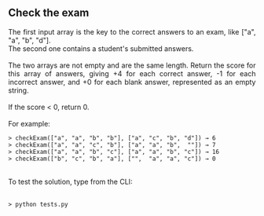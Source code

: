 ## Check the exam
<p align="justify">
The first input array is the key to the correct answers to an exam,   
like ["a", "a", "b", "d"]. 
<br/> 
The second one contains a student's submitted answers.  
<br/><br/>
The two arrays are not empty and are the same length. Return the score for this array of answers, giving +4 for each correct answer, -1 for each incorrect answer, and +0 for each blank answer, represented as an empty string.  
<br/><br/>
If the score < 0, return 0. 
<br/> <br/>
For example:  

    > checkExam(["a", "a", "b", "b"], ["a", "c", "b", "d"]) → 6
    > checkExam(["a", "a", "c", "b"], ["a", "a", "b",  ""]) → 7 
    > checkExam(["a", "a", "b", "c"], ["a", "a", "b", "c"]) → 16
    > checkExam(["b", "c", "b", "a"], ["",  "a", "a", "c"]) → 0

<br/>
To test the solution, type from the CLI: 
    <br/> <br/>    


    > python tests.py

</p>
  
